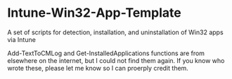 # Intune-Win32-App-Template

A set of scripts for detection, installation, and uninstallation of Win32 apps via Intune

Add-TextToCMLog and Get-InstalledApplications functions are from elsewhere on the internet, but I could not find them again. If you know who wrote these, please let me know so I can proerply credit them.
